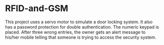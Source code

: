 # RFID-and-GSM
This project uses a servo motor to simulate a door locking system. It also has a password protection for double authentication. The numeric keypad is placed. After three wrong entries, the owner gets an alert message to his/her mobile telling that someone is trying to access the security system.
